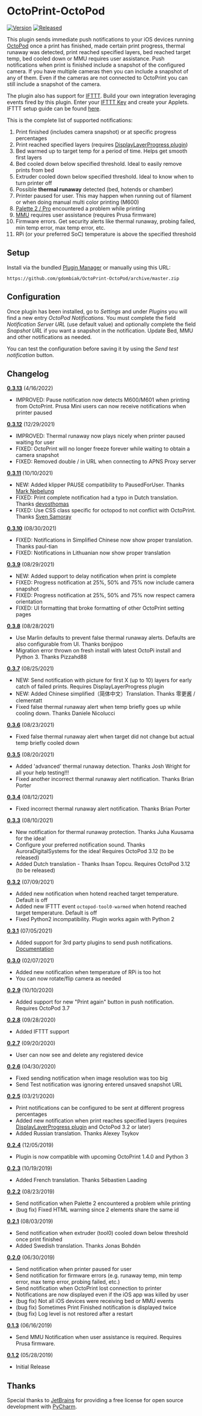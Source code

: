 # OctoPrint-OctoPod

[![Version](https://img.shields.io/badge/dynamic/json.svg?color=brightgreen&label=version&url=https://api.github.com/repos/gdombiak/OctoPrint-OctoPod/releases&query=$[0].name)]()
[![Released](https://img.shields.io/badge/dynamic/json.svg?color=brightgreen&label=released&url=https://api.github.com/repos/gdombiak/OctoPrint-OctoPod/releases&query=$[0].published_at)]()

This plugin sends immediate push notifications to your iOS devices running
[OctoPod](https://itunes.apple.com/us/app/octopod-for-octoprint/id1412557625?mt=8) once a
print has finished, made certain print progress, thermal runaway was detected, print reached specified layers,
bed reached target temp, bed cooled down or MMU requires user assistance. Push notifications when print is finished
include a snapshot of the configured camera. If you have multiple cameras then you can include
a snapshot of any of them. Even if the cameras are not connected to OctoPrint you can still
include a snapshot of the camera.

The plugin also has support for [IFTTT](https://ifttt.com/home). Build your own integration leveraging
events fired by this plugin. Enter your [IFTTT Key](https://ifttt.com/maker_webhooks) and create your Applets.
IFTTT setup guide can be found [here](https://github.com/gdombiak/OctoPrint-OctoPod/wiki/How-to-use-IFTTT%3F).

This is the complete list of supported notifications:
1. Print finished (includes camera snapshot) or at specific progress percentages
2. Print reached specified layers (requires [DisplayLayerProgress plugin](https://plugins.octoprint.org/plugins/DisplayLayerProgress/))
3. Bed warmed up to target temp for a period of time. Helps get smooth first layers
4. Bed cooled down below specified threshold. Ideal to easily remove prints from bed
5. Extruder cooled down below specified threshold. Ideal to know when to turn printer off
6. Possible **thermal runaway** detected (bed, hotends or chamber)
7. Printer paused for user. This may happen when running out of filament or when doing manual multi color printing (M600)
8. [Palette 2 / Pro](https://www.mosaicmfg.com/products/palette-2) encountered a problem while printing
9. [MMU](https://shop.prusa3d.com/en/upgrades/183-original-prusa-i3-mk25smk3s-multi-material-2s-upgrade-kit-mmu2s.html#) requires user assistance (requires Prusa firmware)
10. Firmware errors. Get security alerts like thermal runaway, probing failed, min temp error, max temp error, etc.
11. RPi (or your preferred SoC) temperature is above the specified threshold

## Setup

Install via the bundled [Plugin Manager](https://github.com/foosel/OctoPrint/wiki/Plugin:-Plugin-Manager)
or manually using this URL:

    https://github.com/gdombiak/OctoPrint-OctoPod/archive/master.zip

## Configuration

Once plugin has been installed, go to _Settings_ and under _Plugins_ you will find a new
entry _OctoPod Notifications_. You must complete the field _Notification Server URL_ (use
default value) and optionally complete the field _Snapshot URL_ if you want a snapshot in
the notification. Update Bed, MMU and other notifications as needed.

You can test the configuration before saving it by using the _Send test notification_ button.

## Changelog

**[0.3.13]** (4/16/2022)
- IMPROVED: Pause notification now detects M600/M601 when printing from OctoPrint. Prusa Mini users can now receive notifications when printer paused

**[0.3.12]** (12/29/2021)
- IMPROVED: Thermal runaway now plays nicely when printer paused waiting for user
- FIXED: OctoPrint will no longer freeze forever while waiting to obtain a camera snapshot
- FIXED: Removed double / in URL when connecting to APNS Proxy server

**[0.3.11]** (10/10/2021)
- NEW: Added klipper PAUSE compatibility to PausedForUser. Thanks [Mark Nebelung](https://github.com/mnebelung)
- FIXED: Print complete notification had a typo in Dutch translation. Thanks [devosthomas](https://github.com/devosthomas)
- FIXED: Use CSS class specific for octopod to not conflict with OctoPrint. Thanks [Sven Samoray](https://github.com/thelastWallE)

**[0.3.10]** (08/30/2021)
- FIXED: Notifications in Simplified Chinese now show proper translation. Thanks paul-tian
- FIXED: Notifications in Lithuanian now show proper translation

**[0.3.9]** (08/29/2021)
- NEW: Added support to delay notification when print is complete
- FIXED: Progress notification at 25%, 50% and 75% now include camera snapshot
- FIXED: Progress notification at 25%, 50% and 75% now respect camera orientation
- FIXED: UI formatting that broke formatting of other OctoPrint setting pages

**[0.3.8]** (08/28/2021)
- Use Marlin defaults to prevent false thermal runaway alerts. Defaults are also configurable from UI. Thanks bonjipoo
- Migration error thrown on fresh install with latest OctoPi install and Python 3. Thanks Pizzahd88

**[0.3.7]** (08/25/2021)
- NEW: Send notification with picture for first X (up to 10) layers for early catch of failed prints. Requires DisplayLayerProgress plugin
- NEW: Added Chinese simplified（简体中文）Translation. Thanks 零更酱 / clementatt
- Fixed false thermal runaway alert when temp briefly goes up while cooling down. Thanks Daniele Nicolucci

**[0.3.6]** (08/23/2021)
- Fixed false thermal runaway alert when target did not change but actual temp briefly cooled down

**[0.3.5]** (08/20/2021)
- Added 'advanced' thermal runaway detection. Thanks Josh Wright for all your help testing!!!
- Fixed another incorrect thermal runaway alert notification. Thanks Brian Porter

**[0.3.4]** (08/12/2021)
- Fixed incorrect thermal runaway alert notification. Thanks Brian Porter

**[0.3.3]** (08/10/2021)
- New notification for thermal runaway protection. Thanks Juha Kuusama for the idea!
- Configure your preferred notification sound. Thanks AuroraDigitalSystems for the idea! Requires OctoPod 3.12 (to be released)
- Added Dutch translation - Thanks Ihsan Topcu. Requires OctoPod 3.12 (to be released)

**[0.3.2]** (07/09/2021)
- Added new notification when hotend reached target temperature. Default is off
- Added new IFTTT event ```octopod-tool0-warmed``` when hotend reached target temperature. Default is off
- Fixed Python2 incompatibility. Plugin works again with Python 2

**[0.3.1]** (07/05/2021)
- Added support for 3rd party plugins to send push notifications. [Documentation](https://github.com/gdombiak/OctoPrint-OctoPod/wiki/How-to-send-push-notifications-from-3rd-party-plugins%3F)

**[0.3.0]** (02/07/2021)
- Added new notification when temperature of RPi is too hot
- You can now rotate/flip camera as needed

**[0.2.9]** (10/10/2020)
- Added support for new "Print again" button in push notification. Requires OctoPod 3.7

**[0.2.8]** (09/28/2020)
- Added IFTTT support

**[0.2.7]** (09/20/2020)
- User can now see and delete any registered device

**[0.2.6]** (04/30/2020)
- Fixed sending notification when image resolution was too big
- Send Test notification was ignoring entered unsaved snapshot URL

**[0.2.5]** (03/21/2020)
- Print notifications can be configured to be sent at different progress percentages
- Added new notification when print reaches specified layers (requires [DisplayLayerProgress plugin](https://plugins.octoprint.org/plugins/DisplayLayerProgress/) and OctoPod 3.2 or later)
- Added Russian translation. Thanks Alexey Tsykov

**[0.2.4]** (12/05/2019)
- Plugin is now compatible with upcoming OctoPrint 1.4.0 and Python 3

**[0.2.3]** (10/19/2019)
- Added French translation. Thanks Sébastien Laading

**[0.2.2]** (08/23/2019)
- Send notification when Palette 2 encountered a problem while printing
- (bug fix) Fixed HTML warning since 2 elements share the same id

**[0.2.1]** (08/03/2019)
- Send notification when extruder (tool0) cooled down below threshold once print finished
- Added Swedish translation. Thanks Jonas Bohdén

**[0.2.0]** (06/30/2019)
- Send notification when printer paused for user
- Send notification for firmware errors (e.g. runaway temp, min temp error, max temp error, probing failed, etc.)
- Send notification when OctoPrint lost connection to printer
- Notifications are now displayed even if the iOS app was killed by user
- (bug fix) Not all iOS devices were receiving bed or MMU events
- (bug fix) Sometimes Print Finished notification is displayed twice
- (bug fix) Log level is not restored after a restart

**[0.1.3]** (06/16/2019)
- Send MMU Notification when user assistance is required. Requires Prusa firmware.

**[0.1.2]** (05/28/2019)
- Initial Release

[0.3.13]: https://github.com/gdombiak/OctoPrint-OctoPod/tree/0.3.13
[0.3.12]: https://github.com/gdombiak/OctoPrint-OctoPod/tree/0.3.12
[0.3.11]: https://github.com/gdombiak/OctoPrint-OctoPod/tree/0.3.11
[0.3.10]: https://github.com/gdombiak/OctoPrint-OctoPod/tree/0.3.10
[0.3.9]: https://github.com/gdombiak/OctoPrint-OctoPod/tree/0.3.9
[0.3.8]: https://github.com/gdombiak/OctoPrint-OctoPod/tree/0.3.8
[0.3.7]: https://github.com/gdombiak/OctoPrint-OctoPod/tree/0.3.7
[0.3.6]: https://github.com/gdombiak/OctoPrint-OctoPod/tree/0.3.6
[0.3.5]: https://github.com/gdombiak/OctoPrint-OctoPod/tree/0.3.5
[0.3.4]: https://github.com/gdombiak/OctoPrint-OctoPod/tree/0.3.4
[0.3.3]: https://github.com/gdombiak/OctoPrint-OctoPod/tree/0.3.3
[0.3.2]: https://github.com/gdombiak/OctoPrint-OctoPod/tree/0.3.2
[0.3.1]: https://github.com/gdombiak/OctoPrint-OctoPod/tree/0.3.1
[0.3.0]: https://github.com/gdombiak/OctoPrint-OctoPod/tree/0.3.0
[0.2.9]: https://github.com/gdombiak/OctoPrint-OctoPod/tree/0.2.9
[0.2.8]: https://github.com/gdombiak/OctoPrint-OctoPod/tree/0.2.8
[0.2.7]: https://github.com/gdombiak/OctoPrint-OctoPod/tree/0.2.7
[0.2.6]: https://github.com/gdombiak/OctoPrint-OctoPod/tree/0.2.6
[0.2.5]: https://github.com/gdombiak/OctoPrint-OctoPod/tree/0.2.5
[0.2.4]: https://github.com/gdombiak/OctoPrint-OctoPod/tree/0.2.4
[0.2.3]: https://github.com/gdombiak/OctoPrint-OctoPod/tree/0.2.3
[0.2.2]: https://github.com/gdombiak/OctoPrint-OctoPod/tree/0.2.2
[0.2.1]: https://github.com/gdombiak/OctoPrint-OctoPod/tree/0.2.1
[0.2.0]: https://github.com/gdombiak/OctoPrint-OctoPod/tree/0.2.0
[0.1.3]: https://github.com/gdombiak/OctoPrint-OctoPod/tree/0.1.3
[0.1.2]: https://github.com/gdombiak/OctoPrint-OctoPod/tree/0.1.2

## Thanks

Special thanks to [JetBrains](https://www.jetbrains.com/) for providing a free license for open source development
with [PyCharm](https://www.jetbrains.com/pycharm/).
